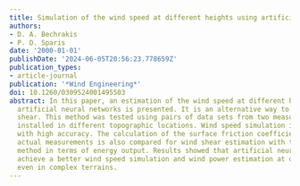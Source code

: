```yaml
---
title: Simulation of the wind speed at different heights using artificial neural networks
authors:
- D. A. Bechrakis
- P. D. Sparis
date: '2000-01-01'
publishDate: '2024-06-05T20:56:23.778659Z'
publication_types:
- article-journal
publication: '*Wind Engineering*'
doi: 10.1260/0309524001495503
abstract: In this paper, an estimation of the wind speed at different heights with
  artificial neural networks is presented. It is an alternative way to compute wind
  shear. This method was tested using pairs of data sets from two measuring stations,
  installed in different topographic locations. Wind speed simulation is performed
  with high accuracy. The calculation of the surface friction coefficient from the
  actual measurements is also compared for wind shear estimation with the typical
  method in terms of energy output. Results showed that artificial neural networks
  achieve a better wind speed simulation and wind power estimation at different heights,
  even in complex terrains.
---
```

